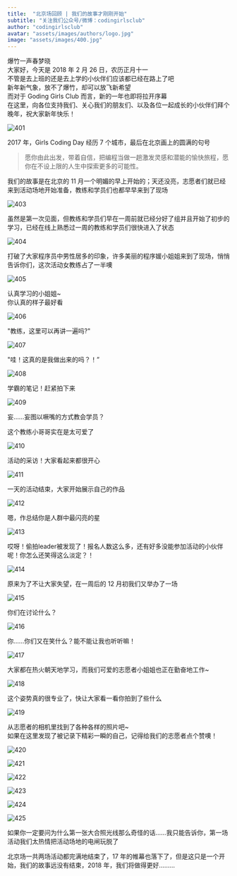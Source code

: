 ```yaml
---
title:  "北京场回顾 | 我们的故事才刚刚开始"
subtitle: "关注我们公众号/微博：codingirlsclub"
author: "codingirlsclub"
avatar: "assets/images/authors/logo.jpg"
image: "assets/images/400.jpg"
---
```


爆竹一声春梦晓  
大家好，今天是 2018 年 2 月 26 日，农历正月十一  
不管是去上班的还是去上学的小伙伴们应该都已经在路上了吧  
新年新气象，放不了爆竹，却可以放飞新希望  
而对于 Goding Girls Club 而言，新的一年也即将拉开序幕  
在这里，向各位支持我们、关心我们的朋友们、以及各位一起成长的小伙伴们拜个晚年，祝大家新年快乐！  

![401](../assets/images/401.jpg)  

2017 年，Girls Coding Day 经历 7 个城市，最后在北京画上的圆满的句号  

> 愿你由此出发，带着自信，把编程当做一趟激发灵感和潜能的愉快旅程，愿你在不设上限的人生中探索更多的可能性。

我们的故事是在北京的 11 月一个明媚的早上开始的；天还没亮，志愿者们就已经来到活动场地开始准备，教练和学员们也都早早来到了现场  

![403](../assets/images/403.jpg)  

虽然是第一次见面，但教练和学员们早在一周前就已经分好了组并且开始了初步的学习，已经在线上熟悉过一周的教练和学员们很快进入了状态  

![404](../assets/images/404.jpg)  

打破了大家程序员中男性居多的印象，许多美丽的程序媛小姐姐来到了现场，悄悄告诉你们，这次活动女教练占了一半噢  

![405](../assets/images/405.jpg)   

认真学习的小姐姐~  
你认真的样子最好看  

![406](../assets/images/406.jpg)  

"教练，这里可以再讲一遍吗?"  

![407](../assets/images/407.jpg)  

"哇！这真的是我做出来的吗？！”  

![408](../assets/images/408.jpg)  

学霸的笔记！赶紧拍下来  

![409](../assets/images/409.jpg)  

妄……妄图以噘嘴的方式教会学员？  

这个教练小哥哥实在是太可爱了  

![410](../assets/images/410.jpg)  

活动的采访！大家看起来都很开心  

![411](../assets/images/411.jpg)  

一天的活动结束，大家开始展示自己的作品  

![412](../assets/images/412.jpg)   

嗯，作总结你是人群中最闪亮的星  

![413](../assets/images/413.jpg)   

哎呀！偷拍leader被发现了！报名人数这么多，还有好多没能参加活动的小伙伴呢！你怎么还笑得这么淡定？！  

![414](../assets/images/414.jpg)   

原来为了不让大家失望，在一周后的 12 月初我们又举办了一场  
 
![415](../assets/images/415.jpg)  

你们在讨论什么？  

![416](../assets/images/416.jpg)  

你……你们又在笑什么？能不能让我也听听嘛！  

![417](../assets/images/417.jpg)  

大家都在热火朝天地学习，而我们可爱的志愿者小姐姐也正在勤奋地工作~  

![418](../assets/images/418.jpg)  

这个姿势真的很专业了，快让大家看一看你拍到了些什么  

![419](../assets/images/419.jpg)  

从志愿者的相机里找到了各种各样的照片吧~  
如果在这里发现了被记录下精彩一瞬的自己，记得给我们的志愿者点个赞噢！  

![420](../assets/images/420.jpg)  

![421](../assets/images/421.jpg)  

![422](../assets/images/422.jpg)  

![423](../assets/images/423.jpg)  

![424](../assets/images/424.jpg)  

![425](../assets/images/425.jpg)  

如果你一定要问为什么第一张大合照光线那么奇怪的话……我只能告诉你，第一场活动我们太热情把活动场地的电闸玩脱了  

北京场一共两场活动都完满地结束了，17 年的帷幕也落下了，但是这只是一个开始，我们的故事远没有结束，2018 年，我们将做得更好………  



